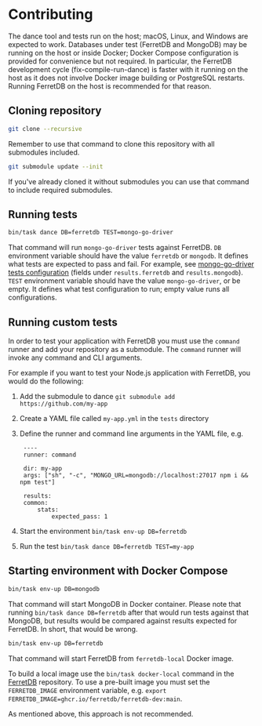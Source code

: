 # Contributing

The dance tool and tests run on the host; macOS, Linux, and Windows are expected to work.
Databases under test (FerretDB and MongoDB) may be running on the host or inside Docker; Docker Compose configuration is provided for convenience but not required.
In particular, the FerretDB development cycle (fix-compile-run-dance) is faster with it running on the host as it does not involve Docker image building or PostgreSQL restarts.
Running FerretDB on the host is recommended for that reason.

## Cloning repository

```sh
git clone --recursive
```

Remember to use that command to clone this repository with all submodules included.

```sh
git submodule update --init
```

If you've already cloned it without submodules you can use that command
to include required submodules.

## Running tests

```sh
bin/task dance DB=ferretdb TEST=mongo-go-driver
```

That command will run `mongo-go-driver` tests against FerretDB.
`DB` environment variable should have the value `ferretdb` or `mongodb`.
It defines what tests are expected to pass and fail.
For example, see [mongo-go-driver tests configuration](https://github.com/FerretDB/dance/blob/main/tests/mongo-go-driver.yml) (fields under `results.ferretdb` and `results.mongodb`).
`TEST` environment variable should have the value `mongo-go-driver`, or be empty.
It defines what test configuration to run; empty value runs all configurations.

## Running custom tests

In order to test your application with FerretDB you must use the `command` runner and add your repository as a submodule. The `command` runner will invoke any command and CLI arguments. 

For example if you want to test your Node.js application with FerretDB, you would do the following:

1. Add the submodule to dance `git submodule add https://github.com/my-app`
2. Create a YAML file called `my-app.yml` in the `tests` directory
3. Define the runner and command line arguments in the YAML file, e.g.
   
   ```
    ----
    runner: command

    dir: my-app
    args: ["sh", "-c", "MONGO_URL=mongodb://localhost:27017 npm i && npm test"]

    results:
    common:
        stats:
            expected_pass: 1
   ```
4. Start the environment `bin/task env-up DB=ferretdb`
5. Run the test `bin/task dance DB=ferretdb TEST=my-app`

## Starting environment with Docker Compose

```sh
bin/task env-up DB=mongodb
```

That command will start MongoDB in Docker container.
Please note that running `bin/task dance DB=ferretdb` after that would run tests against that MongoDB, but results would be compared against results expected for FerretDB.
In short, that would be wrong.

```sh
bin/task env-up DB=ferretdb
```

That command will start FerretDB from `ferretdb-local` Docker image.

To build a local image use the `bin/task docker-local` command in the [FerretDB](https://github.com/FerretDB/FerretDB) repository.
To use a pre-built image you must set the `FERRETDB_IMAGE` environment variable, e.g. `export FERRETDB_IMAGE=ghcr.io/ferretdb/ferretdb-dev:main`.

As mentioned above, this approach is not recommended.
